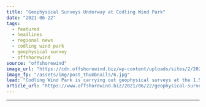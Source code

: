 ```yaml
---
title: "Geophysical Surveys Underway at Codling Wind Park"
date: "2021-06-22"
tags: 
  - featured
  - headlines
  - regional news
  - codling wind park
  - geophysical survey
  - offshorewind
source: "offshorewind"
image_url: "https://cdn.offshorewind.biz/wp-content/uploads/sites/2/2021/06/22092004/Geophysical-surveys-underway-at-Codling-Wind-Park.jpg"
image_fp: "/assets/img/post_thumbnails/6.jpg"
lead: "Codling Wind Park is carrying out geophysical surveys at the 1.5 GW offshore wind"
article_url: "https://www.offshorewind.biz/2021/06/22/geophysical-surveys-underway-at-codling-wind-park/"
---
```


---
